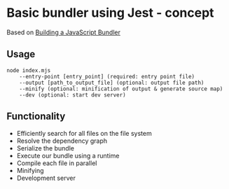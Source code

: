 # Basic bundler using Jest - concept

Based on [Building a JavaScript Bundler](https://cpojer.net/posts/building-a-javascript-bundler)

## Usage

```
node index.mjs
	--entry-point [entry_point] (required: entry point file)
	--output [path_to_output_file] (optional: output file path)
	--minify (optional: minification of output & generate source map)
	--dev (optional: start dev server)
```

## Functionality

- Efficiently search for all files on the file system
- Resolve the dependency graph
- Serialize the bundle
- Execute our bundle using a runtime
- Compile each file in parallel
- Minifying
- Development server
